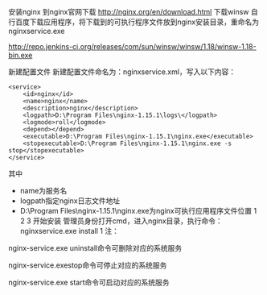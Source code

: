 安装nginx
到nginx官网下载
http://nginx.org/en/download.html
下载winsw
自行百度下载应用程序，将下载到的可执行程序文件放到nginx安装目录，重命名为nginxservice.exe

http://repo.jenkins-ci.org/releases/com/sun/winsw/winsw/1.18/winsw-1.18-bin.exe

新建配置文件
新建配置文件命名为：nginxservice.xml，写入以下内容：

```$xslt
<service>
    <id>nginx</id>
    <name>nginx</name>
    <description>nginx</description>
    <logpath>D:\Program Files\nginx-1.15.1\logs\</logpath>
    <logmode>roll</logmode>
    <depend></depend>
    <executable>D:\Program Files\nginx-1.15.1\nginx.exe</executable>
    <stopexecutable>D:\Program Files\nginx-1.15.1\nginx.exe -s stop</stopexecutable>
</service>

```

其中

 - name为服务名
 - logpath指定nginx日志文件地址
 - D:\Program Files\nginx-1.15.1\nginx.exe为nginx可执行应用程序文件位置
1
2
3
开始安装
管理员身份打开cmd，进入nginx目录，执行命令：
nginxservice.exe install
1
注：

nginx-service.exe uninstall命令可删除对应的系统服务

nginx-service.exestop命令可停止对应的系统服务

nginx-service.exe start命令可启动对应的系统服务

